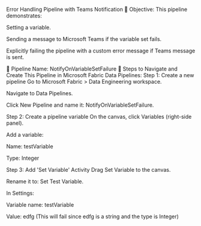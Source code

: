 Error Handling Pipeline with Teams Notification
📘 Objective:
This pipeline demonstrates:

Setting a variable.

Sending a message to Microsoft Teams if the variable set fails.

Explicitly failing the pipeline with a custom error message if Teams message is sent.

🧱 Pipeline Name: NotifyOnVariableSetFailure
📌 Steps to Navigate and Create This Pipeline in Microsoft Fabric Data Pipelines:
Step 1: Create a new pipeline
Go to Microsoft Fabric > Data Engineering workspace.

Navigate to Data Pipelines.

Click New Pipeline and name it: NotifyOnVariableSetFailure.

Step 2: Create a pipeline variable
On the canvas, click Variables (right-side panel).

Add a variable:

Name: testVariable

Type: Integer

Step 3: Add 'Set Variable' Activity
Drag Set Variable to the canvas.

Rename it to: Set Test Variable.

In Settings:

Variable name: testVariable

Value: edfg (This will fail since edfg is a string and the type is Integer)
